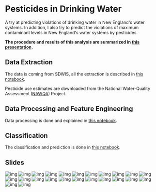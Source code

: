 # Pesticides in Drinking Water

A try at predicting violations of drinking water in New England's water systems. In addition, I also try to predict the violations of maximum contaminant levels in New England's water systems by pesticides.  

**The procedure and results of this analysis are summarized in [this presentation](https://docs.google.com/presentation/d/1_BFCSApEwgKDsnK_6E4I5ZDO8wfYpLv-QmWbZlTdxt4/edit?usp=sharing).**





## Data Extraction

The data is coming from SDWIS, all the extraction is described in [this notebook](https://github.com/de-la-viz/pesticides_in_drinking_water/blob/master/code/Data_Extraction.ipynb).

Pesticide use estimates are downloaded from the National Water-Quality Assessment ([NAWQA](https://water.usgs.gov/nawqa/pnsp/usage/maps/county-level/)) Project.

## Data Processing and Feature Engineering

Data processing is done and explained in [this notebook](https://github.com/de-la-viz/pesticides_in_drinking_water/blob/master/code/Data_Processing_and_Feature_Engineering.ipynb).

## Classification

The classification and prediction is done in [this notebook](https://github.com/de-la-viz/pesticides_in_drinking_water/blob/master/code/Classification.ipynb).

## Slides

![img](documents/slides%20as%20png/Predicting%20Drinking%20Water%20Quality%20Violations%20in%20New%20England%20(1).png)
![img](documents/slides%20as%20png/Predicting%20Drinking%20Water%20Quality%20Violations%20in%20New%20England%20(2).png)
![img](documents/slides%20as%20png/Predicting%20Drinking%20Water%20Quality%20Violations%20in%20New%20England%20(3).png)
![img](documents/slides%20as%20png/Predicting%20Drinking%20Water%20Quality%20Violations%20in%20New%20England%20(4).png)
![img](documents/slides%20as%20png/Predicting%20Drinking%20Water%20Quality%20Violations%20in%20New%20England%20(5).png)
![img](documents/slides%20as%20png/Predicting%20Drinking%20Water%20Quality%20Violations%20in%20New%20England%20(6).png)
![img](documents/slides%20as%20png/Predicting%20Drinking%20Water%20Quality%20Violations%20in%20New%20England%20(7).png)
![img](documents/slides%20as%20png/Predicting%20Drinking%20Water%20Quality%20Violations%20in%20New%20England%20(8).png)
![img](documents/slides%20as%20png/Predicting%20Drinking%20Water%20Quality%20Violations%20in%20New%20England%20(9).png)
![img](documents/slides%20as%20png/Predicting%20Drinking%20Water%20Quality%20Violations%20in%20New%20England%20(10).png)
![img](documents/slides%20as%20png/Predicting%20Drinking%20Water%20Quality%20Violations%20in%20New%20England%20(11).png)
![img](documents/slides%20as%20png/Predicting%20Drinking%20Water%20Quality%20Violations%20in%20New%20England%20(12).png)
![img](documents/slides%20as%20png/Predicting%20Drinking%20Water%20Quality%20Violations%20in%20New%20England%20(13).png)
![img](documents/slides%20as%20png/Predicting%20Drinking%20Water%20Quality%20Violations%20in%20New%20England%20(14).png)
![img](documents/slides%20as%20png/Predicting%20Drinking%20Water%20Quality%20Violations%20in%20New%20England%20(15).png)
![img](documents/slides%20as%20png/Predicting%20Drinking%20Water%20Quality%20Violations%20in%20New%20England%20(16).png)
![img](documents/slides%20as%20png/Predicting%20Drinking%20Water%20Quality%20Violations%20in%20New%20England%20(17).png)
![img](documents/slides%20as%20png/Predicting%20Drinking%20Water%20Quality%20Violations%20in%20New%20England%20(18).png)
![img](documents/slides%20as%20png/Predicting%20Drinking%20Water%20Quality%20Violations%20in%20New%20England%20(19).png)
![img](documents/slides%20as%20png/Predicting%20Drinking%20Water%20Quality%20Violations%20in%20New%20England%20(20).png)
![img](documents/slides%20as%20png/Predicting%20Drinking%20Water%20Quality%20Violations%20in%20New%20England%20(21).png)
![img](documents/slides%20as%20png/Predicting%20Drinking%20Water%20Quality%20Violations%20in%20New%20England%20(22).png)
![img](documents/slides%20as%20png/Predicting%20Drinking%20Water%20Quality%20Violations%20in%20New%20England%20(23).png)
![img](documents/slides%20as%20png/Predicting%20Drinking%20Water%20Quality%20Violations%20in%20New%20England%20(24).png)
